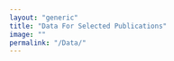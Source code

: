 ```yaml
---
layout: "generic"
title: "Data For Selected Publications"
image: ""
permalink: "/Data/"
---
```



<!--Shalit Y. and Tuvi-Arad I., Side chain flexibility and the symmetry of protein homodimers, PlosONE (2020)-->

<!--[S2-Appendix](/assets/data/S2-appendix.xlsx)-->
<!--[Symmetry of Protein Homodimers](/assets/data/S2-appendix.xlsx)-->

